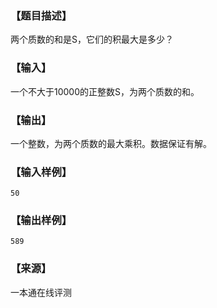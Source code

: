 ### 【题目描述】

两个质数的和是S，它们的积最大是多少？

### 【输入】

一个不大于10000的正整数S，为两个质数的和。

### 【输出】

一个整数，为两个质数的最大乘积。数据保证有解。

### 【输入样例】

```
50

```

### 【输出样例】

```
589
```


 ### 【来源】

 一本通在线评测 